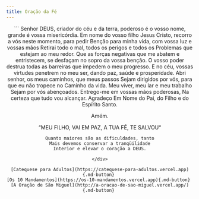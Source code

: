 ```yaml
---
title: Oração da Fé
---
```


<div align="center">
``` 
Senhor DEUS, criador do céu e da terra, poderoso
é o vosso nome, grande é vossa misericórdia.
Em nome do vosso filho Jesus Cristo,
 recorro a vós neste momento, para pedir
Benção para minha vida, com vossa luz e vossas mãos
Retirai todo o mal, todos os perigos e todos os
Problemas que estejam ao meu redor.
Que as forças negativas que me abatem e entristecem,
 se desfaçam no sopro da vossa benção. O vosso poder
destrua todas as barreiras que impedem o meu
progresso. E no céu, vossas virtudes penetrem no meu ser,
dando paz, saúde e prosperidade.
Abri senhor, os meus caminhos, que meus passos
Sejam dirigidos por vós, para que eu não tropece no
Caminho da vida. Meu viver, meu lar e meu trabalho
Sejam por vós abençoados.
Entrego-me em vossas mãos poderosas,
Na certeza que tudo vou alcançar. Agradeço
Em Nome do Pai, do Filho e do Espírito Santo.

Amém.

“MEU FILHO, VAI EM PAZ, A TUA FÉ, TE SALVOU“

    Quanto maiores são as dificuldades, tanto
    Mais devemos conservar a tranqüilidade
    Interior e elevar o coração a DEUS.

```
</div>

[Catequese para Adultos](https://catequese-para-adultos.vercel.app){.md-button} 
[Os 10 Mandamentos](https://os-10-mandamentos.vercel.app){.md-button} 
[A Oração de São Miguel](http://a-oracao-de-sao-miguel.vercel.app/){.md-button} 
 
